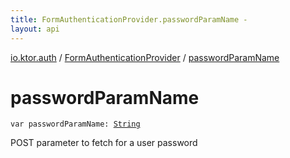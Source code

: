 ```yaml
---
title: FormAuthenticationProvider.passwordParamName - 
layout: api
---
```


<div class='api-docs-breadcrumbs'><a href="../index.html">io.ktor.auth</a> / <a href="index.html">FormAuthenticationProvider</a> / <a href="./password-param-name.html">passwordParamName</a></div>

# passwordParamName

<div class="signature"><code><span class="keyword">var </span><span class="identifier">passwordParamName</span><span class="symbol">: </span><a href="https://kotlinlang.org/api/latest/jvm/stdlib/kotlin/-string/index.html"><span class="identifier">String</span></a></code></div>

POST parameter to fetch for a user password

